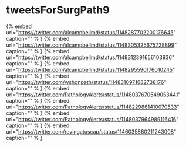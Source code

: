 # tweetsForSurgPath9

{% embed url="https://twitter.com/alcampbellmd/status/1148287702200176645"  caption="" % }
{% embed url="https://twitter.com/alcampbellmd/status/1148305325675728899"  caption="" % }
{% embed url="https://twitter.com/alcampbellmd/status/1148312391656103936"  caption="" % }
{% embed url="https://twitter.com/alcampbellmd/status/1148295590176010245"  caption="" % }
{% embed url="https://twitter.com/wshonpath/status/1148310971682738176"  caption="" % }
{% embed url="https://twitter.com/PathologyAlerts/status/1148037670549053441"  caption="" % }
{% embed url="https://twitter.com/PathologyAlerts/status/1148229861410070533"  caption="" % }
{% embed url="https://twitter.com/PathologyAlerts/status/1148037964989116416"  caption="" % }
{% embed url="https://twitter.com/rovingatuscap/status/1146035880211243008"  caption="" % }

